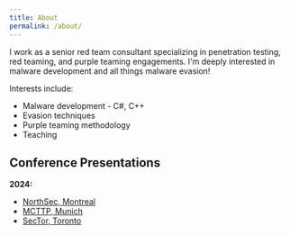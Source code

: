 ```yaml
---
title: About
permalink: /about/
---
```


I work as a senior red team consultant specializing in penetration testing, red teaming, and purple teaming engagements. I'm deeply interested in malware development and all things malware evasion! <br>

Interests include:
- Malware development - C#, C++
- Evasion techniques
- Purple teaming methodology
- Teaching

## Conference Presentations

**2024:**
- [NorthSec, Montreal](https://nsec.io/schedule/#session-2024-simplified-malware-evasion-entropy-and-other-techniques)
- [MCTTP, Munich](https://www.mcttp.de/2024-talk-will-summerhill)
- [SecTor, Toronto](https://www.blackhat.com/sector/2024/briefings/schedule/index.html#simplified-malware-evasion---entropy-and-other-techniques-40874)
